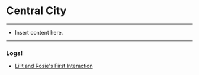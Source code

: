 # Central City
---
- Insert content here.
---

### Logs!

- [Lilit and Rosie's First Interaction](SubIndexes/Logs/finishedlogs/firstinteractions/LilitROCsFirstInteraction.md)